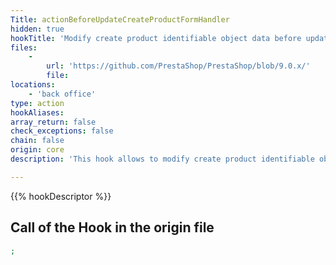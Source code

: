 ```yaml
---
Title: actionBeforeUpdateCreateProductFormHandler
hidden: true
hookTitle: 'Modify create product identifiable object data before updating it'
files:
    -
        url: 'https://github.com/PrestaShop/PrestaShop/blob/9.0.x/'
        file: 
locations:
    - 'back office'
type: action
hookAliases: 
array_return: false
check_exceptions: false
chain: false
origin: core
description: 'This hook allows to modify create product identifiable object forms data before it was updated'

---
```


{{% hookDescriptor %}}

## Call of the Hook in the origin file

```php
;
```

